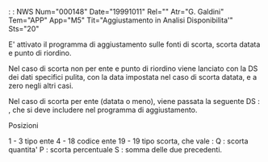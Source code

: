  :  : NWS Num="000148" Date="19991011" Rel="" Atr="G. Galdini" Tem="APP" App="M5" Tit="Aggiustamento in Analisi Disponibilita'" Sts="20"

E' attivato il programma di aggiustamento sulle fonti di scorta, scorta datata e punto di riordino.

Nel caso di scorta non per ente e punto di riordino viene lanciato con la DS dei dati specifici pulita, con la data impostata nel caso di scorta datata, e a zero negli altri casi.

Nel caso di scorta per ente (datata o meno), viene passata la seguente DS : , che si deve includere nel programma di aggiustamento.

Posizioni

1 - 3      tipo ente
4 - 18     codice ente
19 - 19    tipo scorta, che vale : 
   Q :  scorta quantita'
   P :  scorta percentuale
   S :  somma delle due precedenti.


